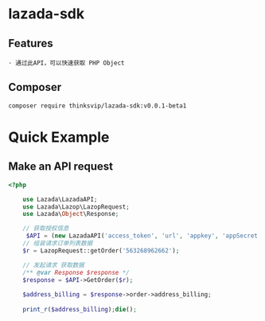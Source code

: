 # lazada-sdk

## Features
    · 通过此API，可以快速获取 PHP Object
## Composer
```
composer require thinksvip/lazada-sdk:v0.0.1-beta1
```
# Quick Example

## Make an API request
```php
<?php

    use Lazada\LazadaAPI;
    use Lazada\Lazop\LazopRequest;
    use Lazada\Object\Response;

    // 获取授权信息
     $API = (new LazadaAPI('access_token', 'url', 'appkey', 'appSecret'));
    // 组装请求订单列表数据
    $r = LazopRequest::getOrder('563268962662');

    // 发起请求 获取数据
    /** @var Response $response */
    $response = $API->GetOrder($r);
    
    $address_billing = $response->order->address_billing;
    
    print_r($address_billing);die();

```
